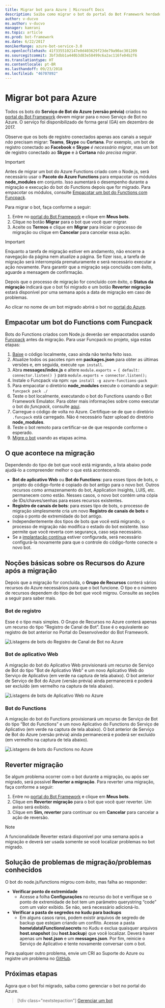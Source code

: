 ```yaml
---
title: Migrar bot para Azure | Microsoft Docs
description: Saiba como migrar o bot do portal do Bot Framework herdado para um serviço de bot no portal do Azure.
author: v-ducvo
ms.author: v-ducvo
manager: kamrani
ms.topic: article
ms.prod: bot-framework
ms.date: 6/22/2017
monikerRange: azure-bot-service-3.0
ms.openlocfilehash: 41f3355102147e0d403629f23de79a90ac301209
ms.sourcegitcommit: 3bf3dbb1a440b3d83e58499c6a2ac116fe04b2f6
ms.translationtype: HT
ms.contentlocale: pt-BR
ms.lasthandoff: 09/23/2018
ms.locfileid: "46707892"
---
```

# <a name="migrate-your-bot-to-azure"></a>Migrar bot para Azure



Todos os bots do **Serviço de Bot do Azure (versão prévia)** criados no [portal do Bot Framework](http://dev.botframework.com) devem migrar para o novo Serviço de Bot no Azure. O serviço foi disponibilizado de forma geral (GA) em dezembro de 2017. 

Observe que os bots de registro conectados apenas aos canais a seguir *não* precisam migrar: **Teams**, **Skype** ou **Cortana**. Por exemplo, um bot de registro conectado ao **Facebook** e **Skype** *é necessário migrar*, mas um bot de registro conectado ao **Skype** e à **Cortana** *não precisa migrar*.

> [!IMPORTANT]
> Antes de migrar um bot do Azure Functions criado com o Node.js, será necessário usar o **Pacote do Azure Functions** para empacotar os módulos **node_modules** em conjunto. Isso aumentará o desempenho durante a migração e execução do bot do Functions depois que for migrado. Para empacotar os módulos, consulte [Empacotar um bot do Functions com Funcpack](#package-a-functions-bot-with-funcpack).

Para migrar o bot, faça conforme a seguir:

1. Entre no [portal do Bot Framework](http://dev.botframework.com) e clique em **Meus bots**.
2. Clique no botão **Migrar** para o bot que você quer migrar.
3. Aceite os **Termos** e clique em **Migrar** para iniciar o processo de migração ou clique em **Cancelar** para cancelar essa ação.

> [!IMPORTANT]
> Enquanto a tarefa de migração estiver em andamento, não encerre a navegação da página nem atualize a página. Se fizer isso, a tarefa de migração será interrompida prematuramente e será necessário executar a ação novamente. Para garantir que a migração seja concluída com êxito, aguarde a mensagem de confirmação.

Depois que o processo de migração for concluído com êxito, o **Status da migração** indicará que o bot foi migrado e um botão **Reverter migração** estará disponível por uma semana após a data de migração em caso de problemas.

Ao clicar no nome de um bot migrado abrirá o bot no [portal do Azure](http://portal.azure.com).

## <a name="package-a-functions-bot-with-funcpack"></a>Empacotar um bot do Functions com Funcpack

Bots do Functions criados com Node.js deverão ser empacotados usando [Funcpack](https://github.com/Azure/azure-functions-pack) antes da migração. Para usar Funcpack no projeto, siga estas etapas:

1.  [Baixe](bot-service-build-download-source-code.md) o código localmente, caso ainda não tenha feito isso.
2.  Atualize todos os pacotes npm em **packages.json** para obter as últimas versões e, em seguida, execute `npm install`.
3.  Abra **messages/index.js** e altere `module.exports = { default: connector.listen() }` para `module.exports = connector.listen();`
4.  Instale o Funcpack via npm: `npm install -g azure-functions-pack`
5.  Para empacotar o diretório **node_modules** execute o comando a seguir: `funcpack pack ./`
6.  Teste o bot localmente, executando o bot do Functions usando o Bot Framework Emulator. Para obter mais informações sobre como executar o bot do *funcpack*, consulte [aqui](https://github.com/Azure/azure-functions-pack#how-to-run). 
7.  Carregue o código de volta no Azure. Certifique-se de que o diretório `.funcpack` está carregado. Não é necessário fazer upload do diretório **node_modules**.
8. Teste o bot remoto para certificar-se de que responde conforme o esperado.
9. [Migre o bot](#migrate-your-bot-to-azure) usando as etapas acima.

## <a name="migration-under-the-hood"></a>O que acontece na migração

Dependendo do tipo de bot que você está migrando, a lista abaixo pode ajudá-lo a compreender melhor o que está acontecendo.

* **Bot de aplicativo Web** ou **Bot do Functions**: para esses tipos de bots, o projeto do código-fonte é copiado do bot antigo para o novo bot. Outros recursos como armazenamento do bot, Application Insights, LUIS, etc. permanecem como estão. Nesses casos, o novo bot contém uma cópia de IDs/chaves/senhas para esses recursos existentes. 
* **Registro de canais de bots**: para esses tipo de bots, o processo de migração simplesmente cria um novo **Registro de canais de bots** e copia o ponto de extremidade do bot antigo. 
* Independentemente dos tipos de bots que você está migrando, o processo de migração não modifica o estado do bot existente. Isso permite que você reverta com segurança, caso seja necessário.
* Se a [implantação contínua](bot-service-build-continuous-deployment.md) estiver configurada, será necessário configurá-la novamente para que o controle do código-fonte conecte o novo bot.

## <a name="understanding-azure-resources-after-migration"></a>Noções básicas sobre os Recursos do Azure após a migração
Depois que a migração for concluída, o **Grupo de Recursos** conterá vários recursos do Azure necessários para que o bot funcione. O tipo e o número de recursos dependem do tipo de bot que você migrou. Consulte as seções a seguir para saber mais.

### <a name="registration-bot"></a>Bot de registro

Esse é o tipo mais simples. O Grupo de Recursos no Azure conterá apenas um recurso do tipo “Registro de Canal de Bot”. Esse é o equivalente ao registro de bot anterior no Portal do Desenvolvedor do Bot Framework.

![Listagens de bots do Registro de Canal de Bot no Azure](~/media/bot-service-migrate-bot/channel-registration-bot.png)

### <a name="web-app-bot"></a>Bot de aplicativo Web
A migração do bot do Aplicativo Web provisionará um recurso de Serviço de Bot do tipo "Bot de Aplicativo Web" e um novo Aplicativo Web do Serviço de Aplicativo (em verde na captura de tela abaixo). O bot anterior de Serviço de Bot do Azure (versão prévia) ainda permanecerá e poderá ser excluído (em vermelho na captura de tela abaixo).

![Listagens de bots de Aplicativo Web no Azure](~/media/bot-service-migrate-bot/web-app-bot.png)

### <a name="functions-bot"></a>Bot do Functions
A migração do bot do Functions provisionará um recurso de Serviço de Bot do tipo “Bot do Functions” e um novo Aplicativo do Functions do Serviço de Aplicativo (em verde na captura de tela abaixo). O bot anterior de Serviço de Bot do Azure (versão prévia) ainda permanecerá e poderá ser excluído (em vermelho na captura de tela abaixo).

![Listagens de bots do Functions no Azure](~/media/bot-service-migrate-bot/functions-bot.png)


## <a name="roll-back-migration"></a>Reverter migração

Se algum problema ocorrer com o bot durante a migração, ou após ser migrado, será possível **Reverter a migração**. Para reverter uma migração, faça conforme a seguir:

1. Entre no [portal do Bot Framework](http://dev.botframework.com) e clique em **Meus bots**.
2. Clique em **Reverter migração** para o bot que você quer reverter. Um aviso será exibido.
3. Clique em **Sim, reverter** para continuar ou em **Cancelar** para cancelar a ação de reversão.

> [!NOTE]
> A funcionalidade Reverter estará disponível por uma semana após a migração e deverá ser usada somente se você localizar problemas no bot migrado.

## <a name="migration-troubleshootingknown-issues"></a>Solução de problemas de migração/problemas conhecidos
O bot do node.js/functions migrou com êxito, mas falha ao responder:

* **Verificar ponto de extremidade**
  * Acesse a folha **Configurações** no recurso do bot e verifique se o ponto de extremidade de bot tem um parâmetro querystring “code” com um valor exibido. Se não, será necessário adicioná-lo.
* **Verificar a pasta de segredos no kudu para backups**
  * Em alguns casos raros, podem existir arquivos de segredo de backup que estejam criando um conflito. Acesse a pasta **home\data\Functions\secrets** no Kudu e exclua quaisquer arquivos **host.snapshot** (ou **host.backup**) que você localizar. Deverá haver apenas um **host.json** e um **messages.json**. Por fim, reinicie o Serviço de Aplicativo e tente novamente conversar com o bot.

Para qualquer outro problema, envie um CRI ao Suporte do Azure ou registre um problema no [GitHub](https://github.com/MicrosoftDocs/bot-framework-docs/issues).


## <a name="next-steps"></a>Próximas etapas

Agora que o bot foi migrado, saiba como gerenciar o bot no portal do Azure.

> [!div class="nextstepaction"]
> [Gerenciar um bot](bot-service-manage-overview.md)

